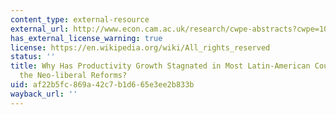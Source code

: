 ```yaml
---
content_type: external-resource
external_url: http://www.econ.cam.ac.uk/research/cwpe-abstracts?cwpe=1030
has_external_license_warning: true
license: https://en.wikipedia.org/wiki/All_rights_reserved
status: ''
title: Why Has Productivity Growth Stagnated in Most Latin-American Countries Since
  the Neo-liberal Reforms?
uid: af22b5fc-869a-42c7-b1d6-65e3ee2b833b
wayback_url: ''
---
```

